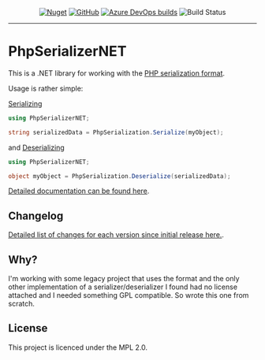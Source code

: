 <center>

[![Nuget](https://img.shields.io/nuget/v/PhpSerializerNET?style=flat-square)](https://www.nuget.org/packages/PhpSerializerNET/) [![GitHub](https://img.shields.io/github/license/StringEpsilon/PhpSerializerNET?style=flat-square)](https://github.com/StringEpsilon/PhpSerializerNET/blob/main/LICENSE) [![Azure DevOps builds](https://img.shields.io/azure-devops/build/StringEpsilon/StringEpsilon/4?style=flat-square)](https://dev.azure.com/StringEpsilon/StringEpsilon/_build/latest?definitionId=4&branchName=main) ![Build Status](https://img.shields.io/azure-devops/coverage/StringEpsilon/StringEpsilon/4/main?style=flat-square)
</center>

-----

# PhpSerializerNET

This is a .NET library for working with the [PHP serialization format](https://en.wikipedia.org/wiki/PHP_serialization_format).

Usage is rather simple:

[Serializing](https://stringepsilon.github.io/PhpSerializerNET/Usage/Serializing)
```c#
using PhpSerializerNET;

string serializedData = PhpSerialization.Serialize(myObject);
```

and [Deserializing](https://stringepsilon.github.io/PhpSerializerNET/Usage/Deserializing)

```c#
using PhpSerializerNET;

object myObject = PhpSerialization.Deserialize(serializedData);
```

[Detailed documentation can be found here](https://stringepsilon.github.io/PhpSerializerNET).

## Changelog

[Detailed list of changes for each version since initial release here.](https://github.com/StringEpsilon/PhpSerializerNET/blob/main/CHANGELOG.md).

## Why?

I'm working with some legacy project that uses the format and the only other implementation of a serializer/deserializer I found had no license attached and I needed something GPL compatible. So wrote this one from scratch.

## License

This project is licenced under the MPL 2.0.
